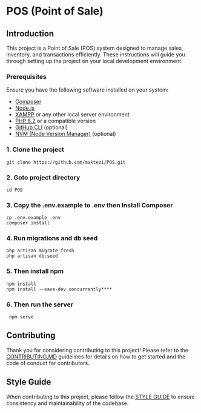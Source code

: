 # POS (Point of Sale)

## Introduction

This project is a Point of Sale (POS) system designed to manage sales, inventory, and transactions efficiently. These instructions will guide you through setting up the project on your local development environment.

### Prerequisites

Ensure you have the following software installed on your system:

- [Composer](https://getcomposer.org/)
- [Node.js](https://nodejs.org/)
- [XAMPP](https://www.apachefriends.org/index.html) or any other local server environment
- [PHP 8.2](https://www.php.net/) or a compatible version
- [GitHub CLI](https://cli.github.com/) (optional)
- [NVM (Node Version Manager)](https://github.com/nvm-sh/nvm) (optional)

### 1. Clone the project
```
git clone https://github.com/maktezi/POS.git
```

### 2. Goto project directory
```
cd POS
```

### 3. Copy the .env.example to .env then Install Composer
```
cp .env.example .env
composer install
```
### 4. Run migrations and db seed
```
php artisan migrate:fresh
php artisan db:seed
```

### 5. Then install npm
```
npm install
npm install --save-dev concurrently****
```

### 6. Then run the server
```
 npm serve
```


## Contributing
Thank you for considering contributing to this project! Please refer to the [CONTRIBUTING.MD](CONTRIBUTING.md) guidelines for details on how to get started and the code of conduct for contributors.

## Style Guide
When contributing to this project, please follow the [STYLE GUIDE](STYLE_GUIDE.md) to ensure consistency and maintainability of the codebase.
